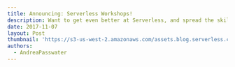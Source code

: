 ```yaml
---
title: Announcing: Serverless Workshops!
description: Want to get even better at Serverless, and spread the skills across your whole team? Sign up for a Serverless Workshop!
date: 2017-11-07
layout: Post
thumbnail: 'https://s3-us-west-2.amazonaws.com/assets.blog.serverless.com/Serverless_logo.png'
authors:
  - AndreaPasswater
---
```


